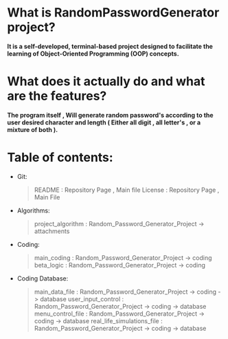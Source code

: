 # What is RandomPasswordGenerator project?
**It is a self-developed, terminal-based project designed to facilitate the learning of Object-Oriented Programming (OOP) concepts.**

# What does it actually do and what are the features?
**The program itself , Will generate random password's according to the user desired character and length ( Either all digit , all letter's , or a mixture of both ).**


# Table of contents:
- Git:
    > README : Repository Page , Main file
    > License : Repository Page , Main File


- Algorithms:
    > project_algorithm : Random_Password_Generator_Project -> attachments
- Coding:
    > main_coding : Random_Password_Generator_Project -> coding
    > beta_logic : Random_Password_Generator_Project -> coding
- Coding Database:
    > main_data_file : Random_Password_Generator_Project -> coding -> database
    > user_input_control : Random_Password_Generator_Project -> coding -> database
    > menu_control_file : Random_Password_Generator_Project -> coding -> database
    > real_life_simulations_file : Random_Password_Generator_Project -> coding ->
 database
